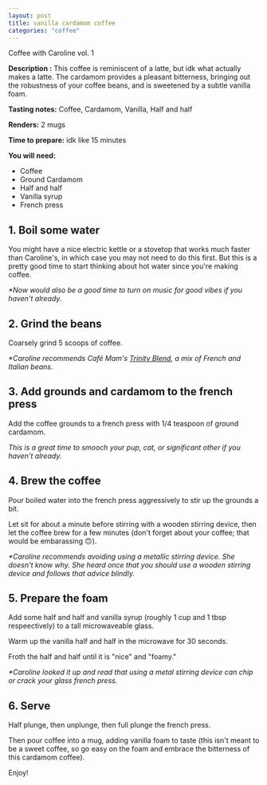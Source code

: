 ```yaml
---
layout: post
title: vanilla cardamom coffee
categories: "coffee"
---
```


Coffee with Caroline vol. 1

**Description :** This coffee is reminiscent of a latte, but idk what actually makes a latte. The cardamom provides a pleasant bitterness, bringing out the robustness of your coffee beans, and is sweetened by a subtle vanilla foam.

**Tasting notes:** Coffee, Cardamom, Vanilla, Half and half

**Renders:** 2 mugs

**Time to prepare:** idk like 15 minutes

**You will need:**
- Coffee
- Ground Cardamom
- Half and half
- Vanilla syrup
- French press

## 1. Boil some water

You might have a nice electric kettle or a stovetop that works much faster than Caroline's, in which case you may not need to do this first. But this is a pretty good time to start thinking about hot water since you're making coffee.

_*Now would also be a good time to turn on music for good vibes if you haven't already._

## 2. Grind the beans

Coarsely grind 5 scoops of coffee. 

_*Caroline recommends Café Mam's [Trinity Blend](https://cafemam.com/products/trinity-blend?_pos=1&_sid=822c976e7&_ss=r), a mix of French and Italian beans._ 

## 3. Add grounds and cardamom to the french press

Add the coffee grounds to a french press with 1/4 teaspoon of ground cardamom.

_This is a great time to smooch your pup, cat, or significant other if you haven't already._

## 4. Brew the coffee

Pour boiled water into the french press aggressively to stir up the grounds a bit.

Let sit for about a minute before stirring with a wooden stirring device, then let the coffee brew for a few minutes (don't forget about your coffee; that would be embarassing 🙃).

_*Caroline recommends avoiding using a metallic stirring device. She doesn't know why. She heard once that you should use a wooden stirring device and follows that advice blindly._

## 5. Prepare the foam

Add some half and half and vanilla syrup (roughly 1 cup and 1 tbsp respeectively) to a tall microwaveable glass.

Warm up the vanilla half and half in the microwave for 30 seconds.

Froth the half and half until it is "nice" and "foamy."

_*Caroline looked it up and read that using a metal stirring device can chip or crack your glass french press._

## 6. Serve 

Half plunge, then unplunge, then full plunge the french press.

Then pour coffee into a mug, adding vanilla foam to taste (this isn't meant to be a sweet coffee, so go easy on the foam and embrace the bitterness of this cardamom coffee).

Enjoy!
